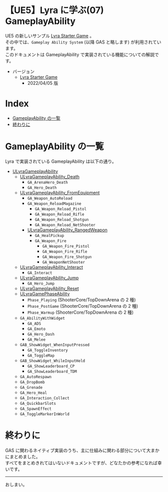 # 【UE5】Lyra に学ぶ(07) GameplayAbility <!-- omit in toc -->

UE5 の新しいサンプル [Lyra Starter Game] 。  
その中では、`Gameplay Ability System` (以降 GAS と略します) が利用されています。  
このドキュメントは GameplayAbility で実装されている機能についての解説です。  

* バージョン
	* [Lyra Starter Game]
		* 2022/04/05 版

# Index <!-- omit in toc -->

- [GameplayAbility の一覧](#gameplayability-の一覧)
- [終わりに](#終わりに)

# GameplayAbility の一覧

Lyra で実装されている GameplayAbility は以下の通り。

* [ULyraGameplayAbility]
	* [ULyraGameplayAbility_Death]
		* `GA_ArenaHero_Death`
		* `GA_Hero_Death`
	* [ULyraGameplayAbility_FromEquipment]
		* `GA_Weapon_AutoReload`
		* `GA_Weapon_ReloadMagazine`
			* `GA_Weapon_Reload_Pistol`
			* `GA_Weapon_Reload_Rifle`
			* `GA_Weapon_Reload_Shotgun`
			* `GA_Weapon_Reload_NetShooter`
		* [ULyraGameplayAbility_RangedWeapon]
			* `GA_HealPickup`
			* `GA_Weapon_Fire`
				* `GA_Weapon_Fire_Pistol`
				* `GA_Weapon_Fire_Rifle`
				* `GA_Weapon_Fire_Shotgun`
				* `GA_WeaponNetShooter`
	* [ULyraGameplayAbility_Interact]
		* `GA_Interact`
	* [ULyraGameplayAbility_Jump]
		* `GA_Hero_Jump`
	* [ULyraGameplayAbility_Reset]
	* [ULyraGamePhaseAbility]
		* `Phase_Playing` (ShooterCore/TopDownArena の 2 種)
		* `Phase_PostGame` (ShooterCore/TopDownArena の 2 種)
		* `Phase_Warmup` (ShooterCore/TopDownArena の 2 種)
	* `GA_AbilityWithWidget`
		* `GA_ADS`
		* `GA_Emoto`
		* `GA_Hero_Dash`
		* `GA_Melee`
	* `GAB_ShowWidget_WhenInputPressed`
		* `GA_ToggleInventory`
		* `GA_ToggleMap`
	* `GAB_ShowWidget_WhileInputHeld`
		* `GA_ShowLeaderboard_CP`
		* `GA_ShowLeaderboard_TDM`
	* `GA_AutoRespawn`
	* `GA_DropBomb`
	* `GA_Grenade`
	* `GA_Hero_Heal`
	* `GA_Interaction_Collect`
	* `GA_QuickbarSlots`
	* `GA_SpawnEffect`
	* `GA_ToggleMarkerInWorld`


# 終わりに

GAS に関わるネイティブ実装のうち、主に仕組みに関わる部分について大まかにまとめました。  
すべてをまとめきれてはいないドキュメントですが、どなたかの参考になれば幸いです。


-----
おしまい。

<!--- ページ内のリンク --->
[【UE5】Lyra に学ぶ GAS(C++)]: GameplayAbilityNative.md

<!--- 自前の画像へのリンク --->
[Lyra_CharacterAndComponents]: images/Lyra_CharacterAndComponents.png

<!--- generated --->
[ULyraGamePhaseAbility]: CodeRefs/Lyra/GameplayAbility/ULyraGamePhaseAbility.md#ulyragamephaseability
[ULyraGameplayAbility]: CodeRefs/Lyra/GameplayAbility/ULyraGameplayAbility.md#ulyragameplayability
[ULyraGameplayAbility_Death]: CodeRefs/Lyra/GameplayAbility/ULyraGameplayAbility_Death.md#ulyragameplayability_death
[ULyraGameplayAbility_FromEquipment]: CodeRefs/Lyra/GameplayAbility/ULyraGameplayAbility_FromEquipment.md#ulyragameplayability_fromequipment
[ULyraGameplayAbility_Interact]: CodeRefs/Lyra/GameplayAbility/ULyraGameplayAbility_Interact.md#ulyragameplayability_interact
[ULyraGameplayAbility_Jump]: CodeRefs/Lyra/GameplayAbility/ULyraGameplayAbility_Jump.md#ulyragameplayability_jump
[ULyraGameplayAbility_RangedWeapon]: CodeRefs/Lyra/GameplayAbility/ULyraGameplayAbility_RangedWeapon.md#ulyragameplayability_rangedweapon
[ULyraGameplayAbility_Reset]: CodeRefs/Lyra/GameplayAbility/ULyraGameplayAbility_Reset.md#ulyragameplayability_reset
[Lyra Starter Game]: https://www.unrealengine.com/marketplace/ja/product/lyra
